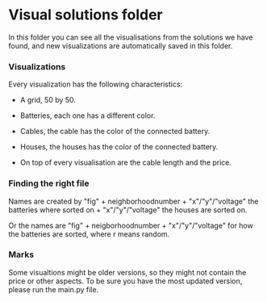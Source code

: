 # Visual solutions folder

In this folder you can see all the visualisations from the solutions we have found, and new visualizations are automatically saved in this folder.

### Visualizations

Every visualization has the following characteristics:
* A grid, 50 by 50.
* Batteries, each one has a different color.
* Cables, the cable has the color of the connected battery.
* Houses, the houses has the color of the connected battery.

* On top of every visualisation are the cable length and the price.

### Finding the right file

Names are created by "fig" + neighborhoodnumber + "x"/"y"/"voltage" the batteries where sorted on + "x"/"y"/"voltage" the houses are sorted on.

Or the names are "fig" + neigborhoodnumber + "x"/"y"/"voltage" for how the batteries are sorted, where r means random.

### Marks

Some visualtions might be older versions, so they might not contain the price or other aspects. To be sure you have the most updated version, please run the main.py file.
